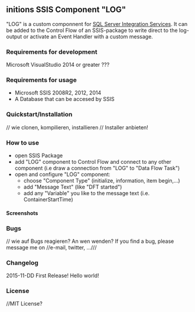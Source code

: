 ## initions SSIS Component "LOG"
"LOG" is a custom componnent for [SQL Server Integration Services](https://en.wikipedia.org/wiki/SQL_Server_Integration_Services). It can be added to the Control Flow of an SSIS-package to write direct to the log-output or activate an Event Handler with a custom message.

### Requirements for development
Microsoft VisualStudio 2014 or greater ???

### Requirements for usage
* Microsoft SSIS 2008R2, 2012, 2014
* A Database that can be accesed by SSIS

### Quickstart/Installation
// wie clonen, kompilieren, installieren
// Installer anbieten!

### How to use
* open SSIS Package
* add "LOG" component to Control Flow and connect to any other component (i.e draw a connection from "LOG" to "Data Flow Task")
* open and configure "LOG" component:
    * choose "Component Type" (initialize, information, item begin,...)
    * add "Message Text" (like "DFT started")
    * add any "Variable" you like to the message text (i.e. ContainerStartTime)

#### Screenshots


### Bugs
// wie auf Bugs reagieren? An wen wenden?
If you find a bug, please message me on //e-mail, twitter, ...///

### Changelog
2015-11-DD
First Release! Hello world!
### License
//MIT License?